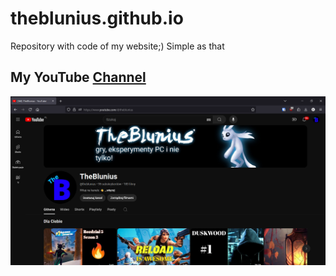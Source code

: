 # theblunius.github.io
Repository with code of my website;) Simple as that

## My YouTube [Channel](https://www.youtube.com/@theblunius)
![MY_YOUTUBE_CHANNEL_IMAGE_02.09.2024](My_Youtube_Channel_02.09.2024.png)

